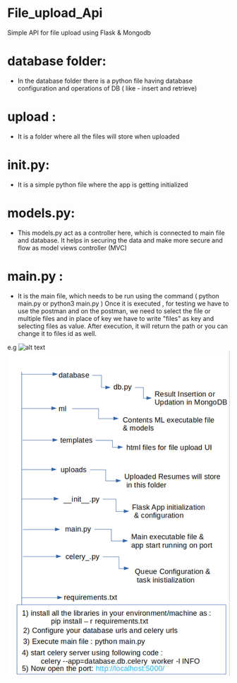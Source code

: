 # File_upload_Api
Simple API for file upload using Flask &amp; Mongodb

# database folder:
* In the database folder there is a python file having database configuration and operations of DB ( like - insert and retrieve)

# upload :
* It is a folder where all the files will store when uploaded 

# __init__.py:
* It is a simple python file where the app is getting initialized 

# models.py:
* This models.py act as a controller here, which is connected to main file and database. It helps in securing the data and make more secure and flow as model views controller (MVC) 

# main.py :
* It is the main file, which needs to be run using the command ( python main.py or python3 main.py )
Once it is executed , for testing we have to use the postman and on the postman, we need to select the file or multiple files and in place of key we have to write "files" as key and selecting files as value.
After execution, it will return the path or you can change it to files id as well.

e.g ![alt text](https://user-images.githubusercontent.com/37104890/116814085-a05df400-ab74-11eb-8939-914258f930af.png)
    ![alt text](https://github.com/Aadityapritam/File_upload_Api/blob/main/api_flow.png)


